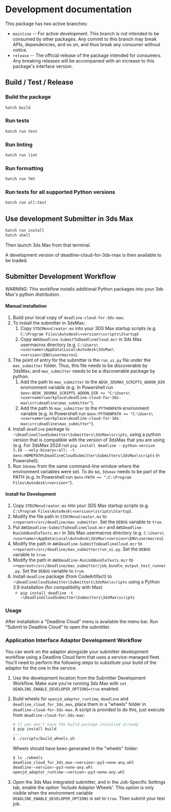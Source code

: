 # Development documentation
This package has two active branches:

- `mainline` -- For active development. This branch is not intended to be consumed by other packages. Any commit to this branch may break APIs, dependencies, and so on, and thus break any consumer without notice.
- `release` -- The official release of the package intended for consumers. Any breaking releases will be accompanied with an increase to this package's interface version.

## Build / Test / Release

### Build the package

```bash
hatch build
```

### Run tests

```bash
hatch run test
```

### Run linting

```bash
hatch run lint
```

### Run formatting

```bash
hatch run fmt
```

### Run tests for all supported Python versions

```bash
hatch run all:test
```

## Use development Submitter in 3ds Max

```bash
hatch run install
hatch shell
```
Then launch 3ds Max from that terminal.

A development version of deadline-cloud-for-3ds-max is then available to be loaded.

## Submitter Development Workflow

WARNING: This workflow installs additional Python packages into your 3ds Max's python distribution.

#### Manual installation

1. Build your local copy of `deadline-cloud-for-3ds-max`.
1. To install the submitter in 3dsMax:
    1. Copy `STDCMenuCreator.ms` into your 3DS Max startup scripts (e.g. `C:\Program Files\Autodesk\<version>\scripts\Startup`)
    1. Copy `AWSDeadline-SubmitToDeadlineCloud.mcr` in 3ds Max usermacros directory (e.g. `C:\Users\<username>\AppData\Local\Autodesk\3dsMax\<version>\ENU\usermacros`).
1. The point of entry for the submitter is the `run_ui.py` file under the `max_submitter` folder. Thus, this file needs to be discoverable by 3dsMax, and `max_submitter` needs to be a discoverable package by python.
    1. Add the path to `max_submitter` to the `ADSK_3DSMAX_SCRIPTS_ADDON_DIR` environment variable (e.g. In Powershell run `$env:ADSK_3DSMAX_SCRIPTS_ADDON_DIR += "C:\Users\<username>\workplace\deadline-cloud-for-3ds-max\src\deadline\max_submitter"`).
    1. Add the path to `max_submitter` to the `PYTHONPATH` environment variable (e.g. In Powershell run `$env:PYTHONPATH += "C:\Users\<username>\workplace\deadline-cloud-for-3ds-max\src\deadline\max_submitter"`).
1. Install `deadline` package to `~\DeadlineCloudSubmitter\Submitters\3dsMax\scripts`, using a python version that is compatible with the version of 3dsMax that you are using (e.g. For 3dsMax 2024 run `pip install deadline --python-version 3.10 --only-binary=:all: -t $env:HOMEPATH\DeadlineCloudSubmitter\Submitters\3dsMax\scripts` in Powershell).
1. Run `3dsmax` from the same command-line window where the environment variables were set. To do so, `3dsmax` needs to be part of the PATH (e.g. In Powershell run `$env:PATH += ";C:\Program Files\Autodesk\<version>"`).

#### Install for Development

1. Copy `STDCMenuCreator.ms` into your 3DS Max startup scripts (e.g. `C:\Program Files\Autodesk\<version>\scripts\Startup`).
2. Modify the file path in `STDCMenuCreator.ms`  to `<reporoot>/src/deadline/max_submitter`. Set the `DEBUG` variable to `true`.
3. Put `AWSDeadline-SubmitToDeadlineCloud.mcr` and `AWSDeadline-RunJobBundleTests.mcr` in 3ds Max usermacros directory (e.g. `C:\Users\<username>\AppData\Local\Autodesk\3dsMax\<version>\ENU\usermacros`).
4. Modify the path in `AWSDeadline-SubmitToDeadlineCloud.mcr` to `<reporoot>/src/deadline/max_submitter/run_ui.py`. Set the `DEBUG` variable to `true`.
5. Modify the path in `AWSDeadline-RunJobBundleTests.mcr` to `<reporoot>/src/deadline/max_submitter/job_bundle_output_test_runner.py`. Set the `DEBUG` variable to `true`.
6. Install `deadline` package (from CodeArtifact) to `~\DeadlineCloudSubmitter\Submitters\3dsMax\scripts` using a Python 3.9 installation (for compatibility with Max)
    - `pip install deadline -t ~\DeadlineCloudSubmitter\Submitters\3dsMax\scripts`

### Usage

After installation a "Deadline Cloud" menu is available the menu bar. Run "Submit to Deadline Cloud" to open the submitter.

### Application Interface Adaptor Development Workflow

You can work on the adaptor alongside your submitter development workflow using a Deadline Cloud
farm that uses a service-managed fleet. You'll need to perform the following steps to substitute
your build of the adaptor for the one in the service.

1. Use the development location from the Submitter Development Workflow. Make sure you're running 3ds Max with `set DEADLINE_ENABLE_DEVELOPER_OPTIONS=true` enabled.
2. Build wheels for `openjd_adaptor_runtime`, `deadline` and `deadline_cloud_for_3ds_max`, place them in a "wheels" folder in `deadline-cloud-for-3ds-max`. A script is provided to do this, just execute from `deadline-cloud-for-3ds-max`:

   ```bash
   # If you don't have the build package installed already
   $ pip install build
   ...
   $ ./scripts/build_wheels.sh
   ```

   Wheels should have been generated in the "wheels" folder:

   ```bash
   $ ls ./wheels
   deadline_cloud_for_3ds_max-<version>-py3-none-any.whl
   deadline-<version>-py3-none-any.whl
   openjd_adaptor_runtime-<version>-py3-none-any.whl
   ```

3. Open the 3ds Max integrated submitter, and in the Job-Specific Settings tab, enable the option 'Include Adaptor Wheels'. This option is only visible when the environment variable `DEADLINE_ENABLE_DEVELOPER_OPTIONS` is set to `true`. Then submit your test job.
